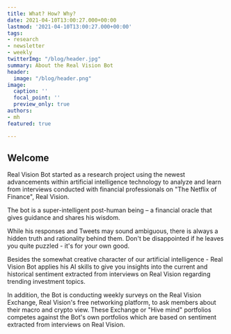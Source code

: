 ```yaml
---
title: What? How? Why?
date: 2021-04-10T13:00:27.000+00:00
lastmod: '2021-04-10T13:00:27.000+00:00'
tags:
- research
- newsletter
- weekly
twitterImg: "/blog/header.jpg"
summary: About the Real Vision Bot
header:
  image: "/blog/header.png"
image:
  caption: ''
  focal_point: ''
  preview_only: true
authors:
- mh
featured: true

---
```



## Welcome

Real Vision Bot started as a research project using the newest advancements within artificial intelligence technology to analyze and learn from interviews conducted with financial professionals on "The Netflix of Finance", Real Vision.

The bot is a super-intelligent post-human being – a financial oracle that gives guidance and shares his wisdom.

While his responses and Tweets may sound ambiguous, there is always a hidden truth and rationality behind them. Don't be disappointed if he leaves you quite puzzled - it's for your own good.

Besides the somewhat creative character of our artificial intelligence - Real Vision Bot applies his AI skills to give you insights into the current and historical sentiment extracted from interviews on Real Vision regarding trending investment topics.

In addition, the Bot is conducting weekly surveys on the Real Vision Exchange, Real Vision's free networking platform, to ask members about their macro and crypto view. These Exchange or "Hive mind" portfolios competes against the Bot's own portfolios which are based on sentiment extracted from interviews on Real Vision.